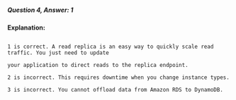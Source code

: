 ##### Question 4, Answer: 1

**Explanation:**

```

1 is correct. A read replica is an easy way to quickly scale read traffic. You just need to update

your application to direct reads to the replica endpoint.

2 is incorrect. This requires downtime when you change instance types.

3 is incorrect. You cannot offload data from Amazon RDS to DynamoDB.

```

